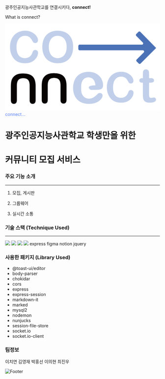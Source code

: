 광주인공지능사관학교를 연결시키다, **connect!** 



What is connect?

<img src="public/img/logo.png">
<span style="color:#5A81FA">connect...</span>
<h1>광주인공지능사관학교 학생만을 위한</h1>
<h1>커뮤니티 모집 서비스</h1>


### 주요 기능 소개
<hr>

1. 모집, 게시판

2. 그룹웨어

3. 실시간 소통 




### 기술 스택 (Technique Used)
<hr>

<img src="https://img.shields.io/badge/HTML-ffa200?style=flat-square&logo=HTML&logoColor=white"/>
<img src="https://img.shields.io/badge/CSS-blue?style=flat-square&logo=CSS&logoColor=white"/>
<img src="https://img.shields.io/badge/JS-yellow?style=flat-square&logo=JS&logoColor=white"/>
<img src="https://img.shields.io/badge/Node.js-green?style=flat-square&logo=Node.js&logoColor=white"/>
express figma notion jquery 

### 사용한 패키지 (Library Used)

<ul>
  <li>@toast-ui/editor</li>
  <li>body-parser</li>
  <li>chokidar</li>
  <li>cors</li>
  <li>express</li>
  <li>express-session</li>
  <li>markdown-it</li>
  <li>marked</li>
  <li>mysql2</li>
  <li>nodemon</li>
  <li>nunjucks</li>
  <li>session-file-store</li>
  <li>socket.io</li>
  <li>socket.io-client</li>
</ul>


### 팀정보

이치연
김영재
박홍선
이의현
최진우


![Footer](https://capsule-render.vercel.app/api?type=waving&color=auto&height=200&section=footer)